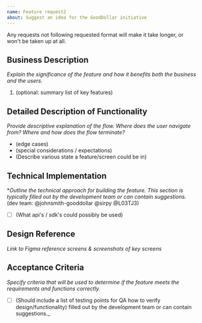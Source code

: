 ```yaml
---
name: Feature request2
about: Suggest an idea for the GoodDollar initiative
---
```


Any requests not following requested format will make it take longer, or won't be taken up at all.

## Business Description
*Explain the significance of the feature and how it benefits both the business and the users.*
<!-- explanation here -->

1. (optional: summary list of key features)


## Detailed Description of Functionality
*Provide descriptive explanation of the flow. Where does the user navigate from? Where and how does the flow terminate?*
- (edge cases)
- (special considerations / expectations)
- (Describe various state a feature/screen could be in)

## Technical Implementation
*_Outline the technical approach for building the feature. This section is typically filled out by the development team or can contain suggestions._ 
(dev team: @johnsmith-gooddollar @sirpy @L03TJ3) 
- [ ] (What api's / sdk's could possibly be used)

## Design Reference
*Link to Figma reference screens & screenshots of key screens*

 
## Acceptance Criteria
*Specify criteria that will be used to determine if the feature meets the requirements and functions correctly.*
- [ ] (Should include a list of testing points for QA how to verify design/functionality)
filled out by the development team or can contain suggestions._ 

